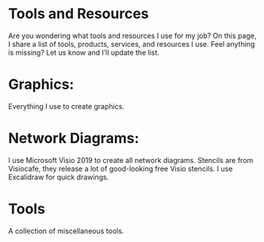 # Tools and Resources
Are you wondering what tools and resources I use for my job? On this page, I share a list of tools, products, services, and resources I use. Feel anything is missing? Let us know and I’ll update the list.

# Graphics:
Everything I use to create graphics.

# Network Diagrams:
I use Microsoft Visio 2019 to create all network diagrams. Stencils are from Visiocafe, they release a lot of good-looking free Visio stencils. I use Excalidraw for quick drawings.

# Tools
A collection of miscellaneous tools.

